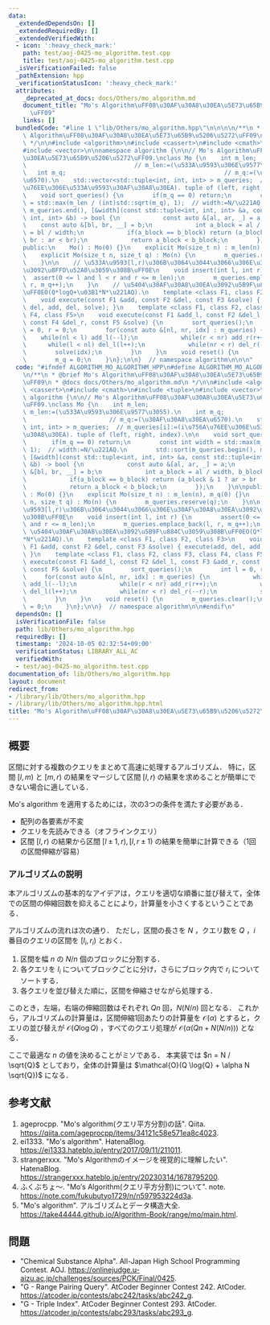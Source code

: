 ```yaml
---
data:
  _extendedDependsOn: []
  _extendedRequiredBy: []
  _extendedVerifiedWith:
  - icon: ':heavy_check_mark:'
    path: test/aoj-0425-mo_algorithm.test.cpp
    title: test/aoj-0425-mo_algorithm.test.cpp
  _isVerificationFailed: false
  _pathExtension: hpp
  _verificationStatusIcon: ':heavy_check_mark:'
  attributes:
    _deprecated_at_docs: docs/Others/mo_algorithm.md
    document_title: "Mo's Algorithm\uFF08\u30AF\u30A8\u30EA\u5E73\u65B9\u5206\u5272\
      \uFF09"
    links: []
  bundledCode: "#line 1 \"lib/Others/mo_algorithm.hpp\"\n\n\n\n/**\n * @brief Mo's\
    \ Algorithm\uFF08\u30AF\u30A8\u30EA\u5E73\u65B9\u5206\u5272\uFF09\n * @docs docs/Others/mo_algorithm.md\n\
    \ */\n\n#include <algorithm>\n#include <cassert>\n#include <cmath>\n#include <tuple>\n\
    #include <vector>\n\nnamespace algorithm {\n\n// Mo's Algorithm\uFF08\u30AF\u30A8\
    \u30EA\u5E73\u65B9\u5206\u5272\uFF09.\nclass Mo {\n    int m_len;            \
    \                              // m_len:=(\u533A\u9593\u306E\u9577\u3055).\n \
    \   int m_q;                                            // m_q:=(\u30AF\u30A8\u30EA\
    \u6570).\n    std::vector<std::tuple<int, int, int> > m_queries;  // m_queries[i]:=(i\u756A\
    \u76EE\u306E\u533A\u9593\u30AF\u30A8\u30EA). tuple of (left, right, index).\n\n\
    \    void sort_queries() {\n        if(m_q == 0) return;\n        const int width\
    \ = std::max(m_len / (int)std::sqrt(m_q), 1);  // width:=N/\u221AQ.\n        std::sort(m_queries.begin(),\
    \ m_queries.end(), [&width](const std::tuple<int, int, int> &a, const std::tuple<int,\
    \ int, int> &b) -> bool {\n            const auto &[al, ar, _] = a;\n        \
    \    const auto &[bl, br, __] = b;\n            int a_block = al / width, b_block\
    \ = bl / width;\n            if(a_block == b_block) return (a_block & 1 ? ar >\
    \ br : ar < br);\n            return a_block < b_block;\n        });\n    }\n\n\
    public:\n    Mo() : Mo(0) {}\n    explicit Mo(size_t n) : m_len(n), m_q(0) {}\n\
    \    explicit Mo(size_t n, size_t q) : Mo(n) {\n        m_queries.reserve(q);\n\
    \    }\n\n    // \u533A\u9593[l,r)\u306B\u3064\u3044\u3066\u306E\u30AF\u30A8\u30EA\
    \u3092\u8FFD\u52A0\u3059\u308B\uFF0E\n    void insert(int l, int r) {\n      \
    \  assert(0 <= l and l < r and r <= m_len);\n        m_queries.emplace_back(l,\
    \ r, m_q++);\n    }\n    // \u5404\u30AF\u30A8\u30EA\u3092\u5B9F\u884C\u3059\u308B\
    \uFF0EO(Q*logQ+\u03B1*N*\u221AQ).\n    template <class F1, class F2, class F3>\n\
    \    void execute(const F1 &add, const F2 &del, const F3 &solve) { execute(add,\
    \ del, add, del, solve); }\n    template <class F1, class F2, class F3, class\
    \ F4, class F5>\n    void execute(const F1 &add_l, const F2 &del_l, const F3 &add_r,\
    \ const F4 &del_r, const F5 &solve) {\n        sort_queries();\n        int l\
    \ = 0, r = 0;\n        for(const auto &[nl, nr, idx] : m_queries) {\n        \
    \    while(nl < l) add_l(--l);\n            while(r < nr) add_r(r++);\n      \
    \      while(l < nl) del_l(l++);\n            while(nr < r) del_r(--r);\n    \
    \        solve(idx);\n        }\n    }\n    void reset() {\n        m_queries.clear();\n\
    \        m_q = 0;\n    }\n};\n\n}  // namespace algorithm\n\n\n"
  code: "#ifndef ALGORITHM_MO_ALGORITHM_HPP\n#define ALGORITHM_MO_ALGORITHM_HPP 1\n\
    \n/**\n * @brief Mo's Algorithm\uFF08\u30AF\u30A8\u30EA\u5E73\u65B9\u5206\u5272\
    \uFF09\n * @docs docs/Others/mo_algorithm.md\n */\n\n#include <algorithm>\n#include\
    \ <cassert>\n#include <cmath>\n#include <tuple>\n#include <vector>\n\nnamespace\
    \ algorithm {\n\n// Mo's Algorithm\uFF08\u30AF\u30A8\u30EA\u5E73\u65B9\u5206\u5272\
    \uFF09.\nclass Mo {\n    int m_len;                                          //\
    \ m_len:=(\u533A\u9593\u306E\u9577\u3055).\n    int m_q;                     \
    \                       // m_q:=(\u30AF\u30A8\u30EA\u6570).\n    std::vector<std::tuple<int,\
    \ int, int> > m_queries;  // m_queries[i]:=(i\u756A\u76EE\u306E\u533A\u9593\u30AF\
    \u30A8\u30EA). tuple of (left, right, index).\n\n    void sort_queries() {\n \
    \       if(m_q == 0) return;\n        const int width = std::max(m_len / (int)std::sqrt(m_q),\
    \ 1);  // width:=N/\u221AQ.\n        std::sort(m_queries.begin(), m_queries.end(),\
    \ [&width](const std::tuple<int, int, int> &a, const std::tuple<int, int, int>\
    \ &b) -> bool {\n            const auto &[al, ar, _] = a;\n            const auto\
    \ &[bl, br, __] = b;\n            int a_block = al / width, b_block = bl / width;\n\
    \            if(a_block == b_block) return (a_block & 1 ? ar > br : ar < br);\n\
    \            return a_block < b_block;\n        });\n    }\n\npublic:\n    Mo()\
    \ : Mo(0) {}\n    explicit Mo(size_t n) : m_len(n), m_q(0) {}\n    explicit Mo(size_t\
    \ n, size_t q) : Mo(n) {\n        m_queries.reserve(q);\n    }\n\n    // \u533A\
    \u9593[l,r)\u306B\u3064\u3044\u3066\u306E\u30AF\u30A8\u30EA\u3092\u8FFD\u52A0\u3059\
    \u308B\uFF0E\n    void insert(int l, int r) {\n        assert(0 <= l and l < r\
    \ and r <= m_len);\n        m_queries.emplace_back(l, r, m_q++);\n    }\n    //\
    \ \u5404\u30AF\u30A8\u30EA\u3092\u5B9F\u884C\u3059\u308B\uFF0EO(Q*logQ+\u03B1\
    *N*\u221AQ).\n    template <class F1, class F2, class F3>\n    void execute(const\
    \ F1 &add, const F2 &del, const F3 &solve) { execute(add, del, add, del, solve);\
    \ }\n    template <class F1, class F2, class F3, class F4, class F5>\n    void\
    \ execute(const F1 &add_l, const F2 &del_l, const F3 &add_r, const F4 &del_r,\
    \ const F5 &solve) {\n        sort_queries();\n        int l = 0, r = 0;\n   \
    \     for(const auto &[nl, nr, idx] : m_queries) {\n            while(nl < l)\
    \ add_l(--l);\n            while(r < nr) add_r(r++);\n            while(l < nl)\
    \ del_l(l++);\n            while(nr < r) del_r(--r);\n            solve(idx);\n\
    \        }\n    }\n    void reset() {\n        m_queries.clear();\n        m_q\
    \ = 0;\n    }\n};\n\n}  // namespace algorithm\n\n#endif\n"
  dependsOn: []
  isVerificationFile: false
  path: lib/Others/mo_algorithm.hpp
  requiredBy: []
  timestamp: '2024-10-05 02:32:54+09:00'
  verificationStatus: LIBRARY_ALL_AC
  verifiedWith:
  - test/aoj-0425-mo_algorithm.test.cpp
documentation_of: lib/Others/mo_algorithm.hpp
layout: document
redirect_from:
- /library/lib/Others/mo_algorithm.hpp
- /library/lib/Others/mo_algorithm.hpp.html
title: "Mo's Algorithm\uFF08\u30AF\u30A8\u30EA\u5E73\u65B9\u5206\u5272\uFF09"
---
```

## 概要

区間に対する複数のクエリをまとめて高速に処理するアルゴリズム．
特に，区間 $[l,m)$ と $[m,r)$ の結果をマージして区間 $[l,r)$ の結果を求めることが簡単にできない場合に適している．

Mo's algorithm を適用するためには，次の3つの条件を満たす必要がある．

- 配列の各要素が不変
- クエリを先読みできる（オフラインクエリ）
- 区間 $[l,r)$ の結果から区間 $[l \pm 1,r), [l,r \pm 1)$ の結果を簡単に計算できる（1回の区間伸縮が容易）


### アルゴリズムの説明

本アルゴリズムの基本的なアイデアは，クエリを適切な順番に並び替えて，全体での区間の伸縮回数を抑えることにより，計算量を小さくするということである．

アルゴリズムの流れは次の通り．
ただし，区間の長さを $N$ ，クエリ数を $Q$ ，$i$ 番目のクエリの区間を $[l_i, r_i)$ とおく．

1. 区間を幅 $n$ の $N/n$ 個のブロックに分割する．
1. 各クエリを $l_i$ についてブロックごとに分け，さらにブロック内で $r_i$ についてソートする．
1. 各クエリを並び替えた順に，区間を伸縮させながら処理する．

このとき，左端，右端の伸縮回数はそれぞれ $Q n$ 回，$N (N/n)$ 回となる．
これから，アルゴリズムの計算量は，区間伸縮1回あたりの計算量を $\mathcal{O}(\alpha)$ とすると，クエリの並び替えが $\mathcal{O}(Q \log{Q})$ ，すべてのクエリ処理が $\mathcal{O}(\alpha (Q n + N (N/n)))$ となる．

ここで最適な $n$ の値を決めることがミソである．
本実装では $n = N / \sqrt{Q}$ としており，全体の計算量は $\mathcal{O}(Q \log{Q} + \alpha N \sqrt{Q})$ になる．


## 参考文献

1. ageprocpp. "Mo's algorithm(クエリ平方分割)の話". Qiita. <https://qiita.com/ageprocpp/items/34121c58e571ea8c4023>.
1. ei1333. "Mo's algorithm". HatenaBlog. <https://ei1333.hateblo.jp/entry/2017/09/11/211011>.
1. strangerxxx. "Mo's Algorithmのイメージを視覚的に理解したい". HatenaBlog. <https://strangerxxx.hateblo.jp/entry/20230314/1678795200>.
1. ふくぶちょ〜. "Mo′s Algorithm(クエリ平方分割)について". note. <https://note.com/fukubutyo1729/n/n597953224d3a>.
1. "Mo's algorithm". アルゴリズムとデータ構造大全. <https://take44444.github.io/Algorithm-Book/range/mo/main.html>.


## 問題

- "Chemical Substance Alpha". All-Japan High School Programming Contest. AOJ. <https://onlinejudge.u-aizu.ac.jp/challenges/sources/PCK/Final/0425>.
- "G - Range Pairing Query". AtCoder Beginner Contest 242. AtCoder. <https://atcoder.jp/contests/abc242/tasks/abc242_g>.
- "G - Triple Index". AtCoder Beginner Contest 293. AtCoder. <https://atcoder.jp/contests/abc293/tasks/abc293_g>.
